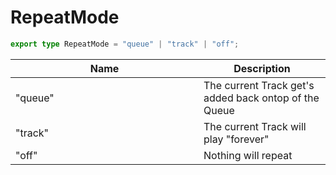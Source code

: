 # RepeatMode

```typescript
export type RepeatMode = "queue" | "track" | "off";
```

<table><thead><tr><th width="285">Name</th><th>Description</th></tr></thead><tbody><tr><td>"queue"</td><td>The current Track get's added back ontop of the Queue</td></tr><tr><td>"track"</td><td>The current Track will play "forever"</td></tr><tr><td>"off"</td><td>Nothing will repeat</td></tr></tbody></table>
